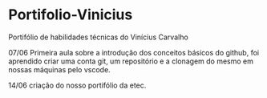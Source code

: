 # Portifolio-Vinicius
Portifólio de habilidades técnicas do Vinícius Carvalho

07/06 Primeira aula sobre a introdução dos conceitos básicos do github, foi aprendido criar uma conta git, um repositório e a clonagem do mesmo em nossas máquinas pelo vscode.

14/06 criação do nosso portifólio da etec.